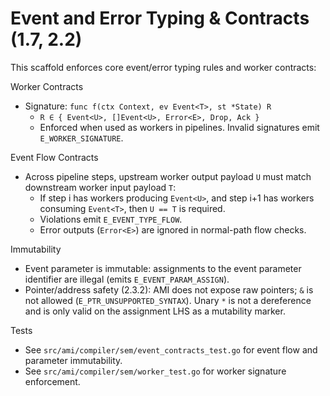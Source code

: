 # Event and Error Typing & Contracts (1.7, 2.2)

This scaffold enforces core event/error typing rules and worker contracts:

Worker Contracts

- Signature: `func f(ctx Context, ev Event<T>, st *State) R`
  - `R ∈ { Event<U>, []Event<U>, Error<E>, Drop, Ack }`
  - Enforced when used as workers in pipelines. Invalid signatures emit `E_WORKER_SIGNATURE`.

Event Flow Contracts

- Across pipeline steps, upstream worker output payload `U` must match downstream worker input payload `T`:
  - If step i has workers producing `Event<U>`, and step i+1 has workers consuming `Event<T>`, then `U == T` is required.
  - Violations emit `E_EVENT_TYPE_FLOW`.
  - Error outputs (`Error<E>`) are ignored in normal-path flow checks.

Immutability

- Event parameter is immutable: assignments to the event parameter identifier are illegal (emits `E_EVENT_PARAM_ASSIGN`).
- Pointer/address safety (2.3.2): AMI does not expose raw pointers; `&` is not allowed (`E_PTR_UNSUPPORTED_SYNTAX`). Unary `*` is not a dereference and is only valid on the assignment LHS as a mutability marker.

Tests

- See `src/ami/compiler/sem/event_contracts_test.go` for event flow and parameter immutability.
- See `src/ami/compiler/sem/worker_test.go` for worker signature enforcement.
